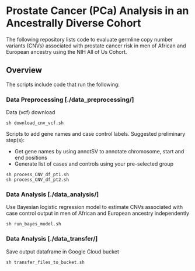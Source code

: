 # Prostate Cancer (PCa) Analysis in an Ancestrally Diverse Cohort

The following repository lists code to evaluate germline copy number variants (CNVs) associated with prostate cancer risk in men of African and European ancestry using the NIH All of Us Cohort. 


## Overview
The scripts include code that run the following:

### Data Preprocessing [./data_preprocessing/]
Data (vcf) download 
```
sh download_cnv_vcf.sh
```

Scripts to add gene names and case control labels.
Suggested preliminary step(s):
- Get gene names by using annotSV to annotate chromosome, start and end positions
- Generate list of cases and controls using your pre-selected group

```
sh process_CNV_df_pt1.sh
sh process_CNV_df_pt2.sh
```
### Data Analysis [./data_analysis/]
Use Bayesian logistic regression model to estimate CNVs associated with case control output in men of African and European ancestry independently

```
sh run_bayes_model.sh
```

### Data Analysis [./data_transfer/]
Save output dataframe in Google Cloud bucket

```
sh transfer_files_to_bucket.sh
```

